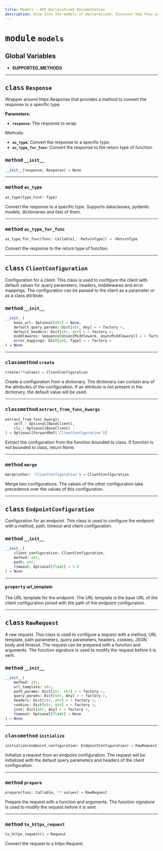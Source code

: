 ```yaml
---
title: Models - API DeclarativeX Documentation
description: Dive into the models of DeclarativeX. Discover how they are defined and used.
---
```


<!-- markdownlint-disable -->

# <kbd>module</kbd> `models`

**Global Variables**
---------------

- **SUPPORTED_METHODS**

---

## <kbd>class</kbd> `Response`

Wrapper around httpx.Response that provides a method to convert the response to a specific type.

**Parameters:**

- <b>`response`</b>:  The response to wrap.

Methods:

- <b>`as_type`</b>:  Convert the response to a specific type.
- <b>`as_type_for_func`</b>:  Convert the response to the return type of function.

### <kbd>method</kbd> `__init__`

```python
__init__(response: Response) → None
```

---

### <kbd>method</kbd> `as_type`

```python
as_type(type_hint: Type)
```

Convert the response to a specific type. Supports dataclasses, pydantic models, dictionaries and lists of them.

---

### <kbd>method</kbd> `as_type_for_func`

```python
as_type_for_func(func: Callable[, ~ReturnType]) → ~ReturnType
```

Convert the response to the return type of function.


---

## <kbd>class</kbd> `ClientConfiguration`

Configuration for a client. This class is used to configure the client with default values for query parameters,
headers, middlewares and error mappings. The configuration can be passed to the client as a parameter or as a class
attribute.

### <kbd>method</kbd> `__init__`

```python
__init__(
    base_url: Optional[str] = None,
    default_query_params: Dict[str, Any] = < factory >,
    default_headers: Dict[str, str] = < factory >,
    middlewares: Sequence[Union[Middleware, AsyncMiddleware]] = < factory >,
    error_mappings: Dict[int, Type] = < factory >
) → None
```

---

### <kbd>classmethod</kbd> `create`

```python
create(**values) → ClientConfiguration
```

Create a configuration from a dictionary. The dictionary can contain any of the attributes of the configuration. If an
attribute is not present in the dictionary, the default value will be used.

---

### <kbd>classmethod</kbd> `extract_from_func_kwargs`

```python
extract_from_func_kwargs(
    self_: Optional[BaseClient],
    cls_: Optional[BaseClient]
) → Optional[ForwardRef('ClientConfiguration')]
```

Extract the configuration from the function bounded to class. If function is not bounded to class, return None.

---

### <kbd>method</kbd> `merge`

```python
merge(other: 'ClientConfiguration') → ClientConfiguration
```

Merge two configurations. The values of the other configuration take precedence over the values of this configuration.


---

## <kbd>class</kbd> `EndpointConfiguration`

Configuration for an endpoint. This class is used to configure the endpoint with a method, path, timeout and client
configuration.

### <kbd>method</kbd> `__init__`

```python
__init__(
    client_configuration: ClientConfiguration,
    method: str,
    path: str,
    timeout: Optional[float] = 5.0
) → None
```

---

#### <kbd>property</kbd> url_template

The URL template for the endpoint. The URL template is the base URL of the client configuration joined with the path of
the endpoint configuration.




---

## <kbd>class</kbd> `RawRequest`

A raw request. This class is used to configure a request with a method, URL template, path parameters, query parameters,
headers, cookies, JSON body and timeout. The request can be prepared with a function and arguments. The function
signature is used to modify the request before it is sent.

### <kbd>method</kbd> `__init__`

```python
__init__(
    method: str,
    url_template: str,
    path_params: Dict[str, str] = < factory >,
    query_params: Dict[str, Any] = < factory >,
    headers: Dict[str, str] = < factory >,
    cookies: Dict[str, str] = < factory >,
    json: Dict[str, Any] = < factory >,
    timeout: Optional[float] = None
) → None
```

---

### <kbd>classmethod</kbd> `initialize`

```python
initialize(endpoint_configuration: EndpointConfiguration) → RawRequest
```

Initialize a request from an endpoint configuration. The request will be initialized with the default query parameters
and headers of the client configuration.

---

### <kbd>method</kbd> `prepare`

```python
prepare(func: Callable, ** values) → RawRequest
```

Prepare the request with a function and arguments. The function signature is used to modify the request before it is
sent.

---

### <kbd>method</kbd> `to_httpx_request`

```python
to_httpx_request() → Request
```

Convert the request to a httpx.Request. 
